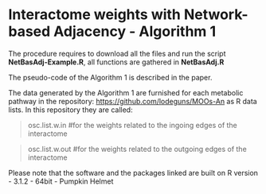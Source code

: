 # Interactome weights with Network-based Adjacency - Algorithm 1

The procedure requires to download all the files and run the script **NetBasAdj-Example.R**, all functions are gathered in **NetBasAdj.R**

The pseudo-code of the Algorithm 1 is described in the paper.

The data generated by the Algorithm 1 are furnished for each metabolic pathway in the repository: https://github.com/lodeguns/MOOs-An   as R data lists. In this repository they are called:

> osc.list.w.in      #for the weights related to the ingoing edges of the interactome

> osc.list.w.out     #for the weights related to the outgoing edges of the interactome


Please note that the software and the packages linked are built on R version - 3.1.2 - 64bit - Pumpkin Helmet 
